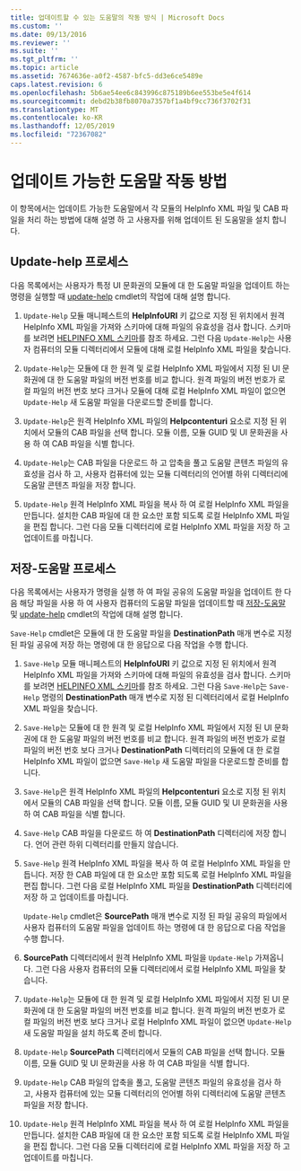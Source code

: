 ```yaml
---
title: 업데이트할 수 있는 도움말의 작동 방식 | Microsoft Docs
ms.custom: ''
ms.date: 09/13/2016
ms.reviewer: ''
ms.suite: ''
ms.tgt_pltfrm: ''
ms.topic: article
ms.assetid: 7674636e-a0f2-4587-bfc5-dd3e6ce5489e
caps.latest.revision: 6
ms.openlocfilehash: 5b6ae54ee6c843996c875189b6ee553be5e4f614
ms.sourcegitcommit: debd2b38fb8070a7357bf1a4bf9cc736f3702f31
ms.translationtype: MT
ms.contentlocale: ko-KR
ms.lasthandoff: 12/05/2019
ms.locfileid: "72367082"
---
```

# <a name="how-updatable-help-works"></a>업데이트 가능한 도움말 작동 방법

이 항목에서는 업데이트 가능한 도움말에서 각 모듈의 HelpInfo XML 파일 및 CAB 파일을 처리 하는 방법에 대해 설명 하 고 사용자를 위해 업데이트 된 도움말을 설치 합니다.

## <a name="the-update-help-process"></a>Update-help 프로세스

다음 목록에서는 사용자가 특정 UI 문화권의 모듈에 대 한 도움말 파일을 업데이트 하는 명령을 실행할 때 [update-help](/powershell/module/Microsoft.PowerShell.Core/Update-Help) cmdlet의 작업에 대해 설명 합니다.

1. `Update-Help` 모듈 매니페스트의 **HelpInfoURI** 키 값으로 지정 된 위치에서 원격 HelpInfo XML 파일을 가져와 스키마에 대해 파일의 유효성을 검사 합니다. 스키마를 보려면 [HELPINFO XML 스키마](./helpinfo-xml-schema.md)를 참조 하세요. 그런 다음 `Update-Help`는 사용자 컴퓨터의 모듈 디렉터리에서 모듈에 대해 로컬 HelpInfo XML 파일을 찾습니다.

2. `Update-Help`는 모듈에 대 한 원격 및 로컬 HelpInfo XML 파일에서 지정 된 UI 문화권에 대 한 도움말 파일의 버전 번호를 비교 합니다. 원격 파일의 버전 번호가 로컬 파일의 버전 번호 보다 크거나 모듈에 대해 로컬 HelpInfo XML 파일이 없으면 `Update-Help` 새 도움말 파일을 다운로드할 준비를 합니다.

3. `Update-Help`은 원격 HelpInfo XML 파일의 **Helpcontenturi** 요소로 지정 된 위치에서 모듈의 CAB 파일을 선택 합니다. 모듈 이름, 모듈 GUID 및 UI 문화권을 사용 하 여 CAB 파일을 식별 합니다.

4. `Update-Help`는 CAB 파일을 다운로드 하 고 압축을 풀고 도움말 콘텐츠 파일의 유효성을 검사 하 고, 사용자 컴퓨터에 있는 모듈 디렉터리의 언어별 하위 디렉터리에 도움말 콘텐츠 파일을 저장 합니다.

5. `Update-Help` 원격 HelpInfo XML 파일을 복사 하 여 로컬 HelpInfo XML 파일을 만듭니다. 설치한 CAB 파일에 대 한 요소만 포함 되도록 로컬 HelpInfo XML 파일을 편집 합니다. 그런 다음 모듈 디렉터리에 로컬 HelpInfo XML 파일을 저장 하 고 업데이트를 마칩니다.

## <a name="the-save-help-process"></a>저장-도움말 프로세스

다음 목록에서는 사용자가 명령을 실행 하 여 파일 공유의 도움말 파일을 업데이트 한 다음 해당 파일을 사용 하 여 사용자 컴퓨터의 도움말 파일을 업데이트할 때 [저장-도움말](/powershell/module/Microsoft.PowerShell.Core/Save-Help) 및 [update-help](/powershell/module/Microsoft.PowerShell.Core/Update-Help) cmdlet의 작업에 대해 설명 합니다.

`Save-Help` cmdlet은 모듈에 대 한 도움말 파일을 **DestinationPath** 매개 변수로 지정 된 파일 공유에 저장 하는 명령에 대 한 응답으로 다음 작업을 수행 합니다.

1. `Save-Help` 모듈 매니페스트의 **HelpInfoURI** 키 값으로 지정 된 위치에서 원격 HelpInfo XML 파일을 가져와 스키마에 대해 파일의 유효성을 검사 합니다. 스키마를 보려면 [HELPINFO XML 스키마](./helpinfo-xml-schema.md)를 참조 하세요. 그런 다음 `Save-Help`는 `Save-Help` 명령의 **DestinationPath** 매개 변수로 지정 된 디렉터리에서 로컬 HelpInfo XML 파일을 찾습니다.

2. `Save-Help`는 모듈에 대 한 원격 및 로컬 HelpInfo XML 파일에서 지정 된 UI 문화권에 대 한 도움말 파일의 버전 번호를 비교 합니다. 원격 파일의 버전 번호가 로컬 파일의 버전 번호 보다 크거나 **DestinationPath** 디렉터리의 모듈에 대 한 로컬 HelpInfo XML 파일이 없으면 `Save-Help` 새 도움말 파일을 다운로드할 준비를 합니다.

3. `Save-Help`은 원격 HelpInfo XML 파일의 **Helpcontenturi** 요소로 지정 된 위치에서 모듈의 CAB 파일을 선택 합니다. 모듈 이름, 모듈 GUID 및 UI 문화권을 사용 하 여 CAB 파일을 식별 합니다.

4. `Save-Help` CAB 파일을 다운로드 하 여 **DestinationPath** 디렉터리에 저장 합니다. 언어 관련 하위 디렉터리를 만들지 않습니다.

5. `Save-Help` 원격 HelpInfo XML 파일을 복사 하 여 로컬 HelpInfo XML 파일을 만듭니다. 저장 한 CAB 파일에 대 한 요소만 포함 되도록 로컬 HelpInfo XML 파일을 편집 합니다. 그런 다음 로컬 HelpInfo XML 파일을 **DestinationPath** 디렉터리에 저장 하 고 업데이트를 마칩니다.

   `Update-Help` cmdlet은 **SourcePath** 매개 변수로 지정 된 파일 공유의 파일에서 사용자 컴퓨터의 도움말 파일을 업데이트 하는 명령에 대 한 응답으로 다음 작업을 수행 합니다.

1. **SourcePath** 디렉터리에서 원격 HelpInfo XML 파일을 `Update-Help` 가져옵니다. 그런 다음 사용자 컴퓨터의 모듈 디렉터리에서 로컬 HelpInfo XML 파일을 찾습니다.

2. `Update-Help`는 모듈에 대 한 원격 및 로컬 HelpInfo XML 파일에서 지정 된 UI 문화권에 대 한 도움말 파일의 버전 번호를 비교 합니다. 원격 파일의 버전 번호가 로컬 파일의 버전 번호 보다 크거나 로컬 HelpInfo XML 파일이 없으면 `Update-Help` 새 도움말 파일을 설치 하도록 준비 합니다.

3. `Update-Help` **SourcePath** 디렉터리에서 모듈의 CAB 파일을 선택 합니다. 모듈 이름, 모듈 GUID 및 UI 문화권을 사용 하 여 CAB 파일을 식별 합니다.

4. `Update-Help` CAB 파일의 압축을 풀고, 도움말 콘텐츠 파일의 유효성을 검사 하 고, 사용자 컴퓨터에 있는 모듈 디렉터리의 언어별 하위 디렉터리에 도움말 콘텐츠 파일을 저장 합니다.

5. `Update-Help` 원격 HelpInfo XML 파일을 복사 하 여 로컬 HelpInfo XML 파일을 만듭니다. 설치한 CAB 파일에 대 한 요소만 포함 되도록 로컬 HelpInfo XML 파일을 편집 합니다. 그런 다음 모듈 디렉터리에 로컬 HelpInfo XML 파일을 저장 하 고 업데이트를 마칩니다.
